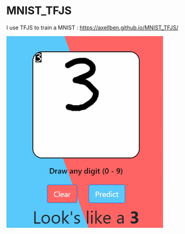 # MNIST_TFJS
I use TFJS to train a MNIST : https://axellben.github.io/MNIST_TFJS/

![](assets/digits.gif)
